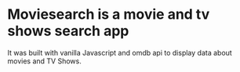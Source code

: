 # Moviesearch is a movie and tv shows search app 
It was built with vanilla Javascript and omdb api to display data about movies and TV Shows.
